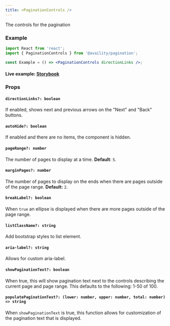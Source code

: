 ```yaml
---
title: <PaginationControls />
---
```


The controls for the pagination

### Example

```jsx
import React from 'react';
import { PaginationControls } from '@availity/pagination';

const Example = () => <PaginationControls directionLinks />;
```

#### Live example: <a href="https://availity.github.io/availity-react/storybook/?path=/story/components-pagination--controls"> Storybook</a>

### Props

#### `directionLinks?: boolean`

If enabled, shows next and previous arrows on the "Next" and "Back" buttons.

#### `autoHide?: boolean`

If enabled and there are no items, the component is hidden.

#### `pageRange?: number`

The number of pages to display at a time. **Default**: `5`.

#### `marginPages?: number`

The number of pages to display on the ends when there are pages outside of the page range. **Default:** `2`.

#### `breakLabel?: boolean`

When `true` an ellipse is displayed when there are more pages outside of the page range.

#### `listClassName?: string`

Add bootstrap styles to list element.

#### `aria-label?: string`

Allows for custom aria-label.

#### `showPaginationText?: boolean`

When true, this will show pagination text next to the controls describing the current page and page range. This defaults to the following: 1-50 of 100.

#### `populatePaginationText?: (lower: number, upper: number, total: number) => string`

When `showPaginationText` is true, this function allows for customization of the pagination text that is displayed.
